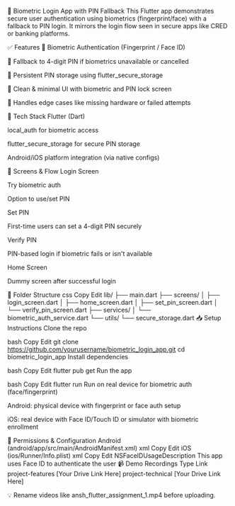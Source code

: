 📱 Biometric Login App with PIN Fallback
This Flutter app demonstrates secure user authentication using biometrics (fingerprint/face) with a fallback to PIN login. It mirrors the login flow seen in secure apps like CRED or banking platforms.

✅ Features
🔐 Biometric Authentication (Fingerprint / Face ID)

🔁 Fallback to 4-digit PIN if biometrics unavailable or cancelled

🧠 Persistent PIN storage using flutter_secure_storage

🎨 Clean & minimal UI with biometric and PIN lock screen

🔁 Handles edge cases like missing hardware or failed attempts

🧰 Tech Stack
Flutter (Dart)

local_auth for biometric access

flutter_secure_storage for secure PIN storage

Android/iOS platform integration (via native configs)

🚀 Screens & Flow
Login Screen

Try biometric auth

Option to use/set PIN

Set PIN

First-time users can set a 4-digit PIN securely

Verify PIN

PIN-based login if biometric fails or isn't available

Home Screen

Dummy screen after successful login

📂 Folder Structure
css
Copy
Edit
lib/
├── main.dart
├── screens/
│   ├── login_screen.dart
│   ├── home_screen.dart
│   ├── set_pin_screen.dart
│   └── verify_pin_screen.dart
├── services/
│   └── biometric_auth_service.dart
└── utils/
    └── secure_storage.dart
📥 Setup Instructions
Clone the repo

bash
Copy
Edit
git clone https://github.com/yourusername/biometric_login_app.git
cd biometric_login_app
Install dependencies

bash
Copy
Edit
flutter pub get
Run the app

bash
Copy
Edit
flutter run
Run on real device for biometric auth (face/fingerprint)

Android: physical device with fingerprint or face auth setup

iOS: real device with Face ID/Touch ID or simulator with biometric enrollment

🔐 Permissions & Configuration
Android (android/app/src/main/AndroidManifest.xml)
xml
Copy
Edit
<uses-permission android:name="android.permission.USE_BIOMETRIC"/>
<uses-permission android:name="android.permission.USE_FINGERPRINT"/>
iOS (ios/Runner/Info.plist)
xml
Copy
Edit
<key>NSFaceIDUsageDescription</key>
<string>This app uses Face ID to authenticate the user</string>
📹 Demo Recordings
Type	Link
project-features	[Your Drive Link Here]
project-technical	[Your Drive Link Here]

💡 Rename videos like ansh_flutter_assignment_1.mp4 before uploading.
